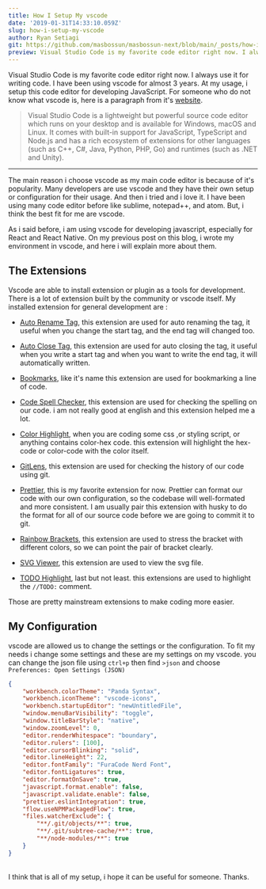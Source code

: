 ```yaml
---
title: How I Setup My vscode
date: '2019-01-31T14:33:10.059Z'
slug: how-i-setup-my-vscode
author: Ryan Setiagi
git: https://github.com/masbossun/masbossun-next/blob/main/_posts/how-i-setup-my-vscode.mdx
preview: Visual Studio Code is my favorite code editor right now. I always use it for writing code. I have been using vscode for almost 3 years. At my usage, i setup this code editor for developing JavaScript.
---
```


Visual Studio Code is my favorite code editor right now. I always use it for writing code. I have been using vscode for almost 3 years. At my usage, i setup this code editor for developing JavaScript. For someone who do not know what vscode is, here is a paragraph from it's [website](https://code.visualstudio.com/docs).

> Visual Studio Code is a lightweight but powerful source code editor which runs on your desktop and is available for Windows, macOS and Linux. It comes with built-in support for JavaScript, TypeScript and Node.js and has a rich ecosystem of extensions for other languages (such as C++, C#, Java, Python, PHP, Go) and runtimes (such as .NET and Unity).

---

The main reason i choose vscode as my main code editor is because of it's popularity. Many developers are use vscode and they have their own setup or configuration for their usage. And then i tried and i love it. I have been using many code editor before like sublime, notepad++, and atom. But, i think the best fit for me are vscode.

As i said before, i am using vscode for developing javascript, especially for React and React Native. On my previous post on this blog, i wrote my environment in vscode, and here i will explain more about them.

## The Extensions

Vscode are able to install extension or plugin as a tools for development. There is a lot of extension built by the community or vscode itself. My installed extension for general development are :

- [Auto Rename Tag](https://marketplace.visualstudio.com/items?itemName=formulahendry.auto-rename-tag), this extension are used for auto renaming the tag, it useful when you change the start tag, and the end tag will changed too.

- [Auto Close Tag](https://marketplace.visualstudio.com/items?itemName=formulahendry.auto-close-tag), this extension are used for auto closing the tag, it useful when you write a start tag and when you want to write the end tag, it will automatically written.
- [Bookmarks](https://marketplace.visualstudio.com/items?itemName=alefragnani.bookmarks), like it's name this extension are used for bookmarking a line of code.
- [Code Spell Checker](https://marketplace.visualstudio.com/items?itemName=streetsidesoftware.code-spell-checker), this extension are used for checking the spelling on our code. i am not really good at english and this extension helped me a lot.
- [Color Highlight](https://marketplace.visualstudio.com/items?itemName=naumovs.color-highlight), when you are coding some css ,or styling script, or anything contains color-hex code. this extension will highlight the hex-code or color-code with the color itself.
- [GitLens](https://marketplace.visualstudio.com/items?itemName=eamodio.gitlens), this extension are used for checking the history of our code using git.
- [Prettier](https://marketplace.visualstudio.com/items?itemName=esbenp.prettier-vscode), this is my favorite extension for now. Prettier can format our code with our own configuration, so the codebase will well-formated and more consistent. I am usually pair this extension with husky to do the format for all of our source code before we are going to commit it to git.
- [Rainbow Brackets](https://marketplace.visualstudio.com/items?itemName=2gua.rainbow-brackets), this extension are used to stress the bracket with different colors, so we can point the pair of bracket clearly.
- [SVG Viewer](https://marketplace.visualstudio.com/items?itemName=cssho.vscode-svgviewer), this extension are used to view the svg file.
- [TODO Highlight](https://marketplace.visualstudio.com/items?itemName=wayou.vscode-todo-highlight), last but not least. this extensions are used to highlight the `//TODO:` comment.

Those are pretty mainstream extensions to make coding more easier.

## My Configuration

vscode are allowed us to change the settings or the configuration. To fit my needs i change some settings and these are my settings on my vscode. you can change the json file using `ctrl+p` then find `>json` and choose `Preferences: Open Settings (JSON)`

```json
{
	"workbench.colorTheme": "Panda Syntax",
	"workbench.iconTheme": "vscode-icons",
	"workbench.startupEditor": "newUntitledFile",
	"window.menuBarVisibility": "toggle",
	"window.titleBarStyle": "native",
	"window.zoomLevel": 0,
	"editor.renderWhitespace": "boundary",
	"editor.rulers": [100],
	"editor.cursorBlinking": "solid",
	"editor.lineHeight": 22,
	"editor.fontFamily": "FuraCode Nerd Font",
	"editor.fontLigatures": true,
	"editor.formatOnSave": true,
	"javascript.format.enable": false,
	"javascript.validate.enable": false,
	"prettier.eslintIntegration": true,
	"flow.useNPMPackagedFlow": true,
	"files.watcherExclude": {
		"**/.git/objects/**": true,
		"**/.git/subtree-cache/**": true,
		"**/node-modules/**": true
	}
}
```

<br />I think that is all of my setup, i hope it can be useful for someone.
Thanks.
